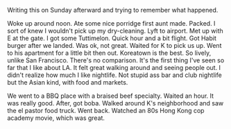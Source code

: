 Writing this on Sunday afterward and trying to remember what happened.

Woke up around noon. Ate some nice porridge first aunt made. Packed. I sort of knew I wouldn't pick up my dry-cleaning. Lyft to airport. Met up with E at the gate. I got some Tuttimelon. Quick hour and a bit flight. Got Habit burger after we landed. Was ok, not great. Waited for K to pick us up. Went to his apartment for a little bit then out. Koreatown is the best. So lively, unlike San Francisco. There's no comparison. It's the first thing I've seen so far that I like about LA. It felt great walking around and seeing people out. I didn't realize how much I like nightlife. Not stupid ass bar and club nightlife but the Asian kind, with food and markets.

We went to a BBQ place with a braised beef specialty. Waited an hour. It was really good. After, got boba. Walked around K's neighborhood and saw the el pastor food truck. Went back. Watched an 80s Hong Kong cop academy movie, which was great.
